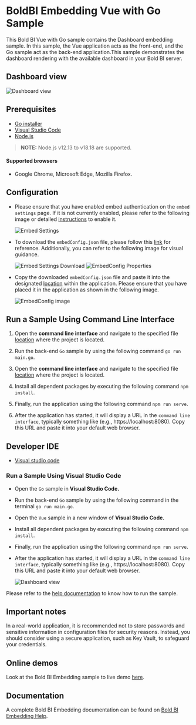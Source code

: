 # BoldBI Embedding Vue with Go Sample

This Bold BI Vue with Go sample contains the Dashboard embedding sample. In this sample, the Vue application acts as the front-end, and the Go sample act as the back-end application.This sample demonstrates the dashboard rendering with the available dashboard in your Bold BI server.

## Dashboard view

   ![Dashboard view](https://github.com/boldbi/vue-with-go-sample/assets/129486688/381aa89c-6870-4489-a744-c3617abc7646)

## Prerequisites

 * [Go installer](https://go.dev/dl/)
 * [Visual Studio Code](https://code.visualstudio.com/download)
 * [Node.js](https://nodejs.org/en/)
 > **NOTE:** Node.js v12.13 to v18.18 are supported.

 #### Supported browsers
  
  * Google Chrome, Microsoft Edge, Mozilla Firefox.

## Configuration

 * Please ensure that you have enabled embed authentication on the `embed settings` page. If it is not currently enabled, please refer to the following image or detailed [instructions](https://help.boldbi.com/site-administration/embed-settings/#get-embed-secret-code) to enable it.

    ![Embed Settings](https://github.com/boldbi/aspnet-core-sample/assets/91586758/b3a81978-9eb4-42b2-92bb-d1e2735ab007)

 * To download the `embedConfig.json` file, please follow this [link](https://help.boldbi.com/site-administration/embed-settings/#get-embed-configuration-file) for reference. Additionally, you can refer to the following image for visual guidance.

    ![Embed Settings Download](https://github.com/boldbi/aspnet-core-sample/assets/91586758/d27d4cfc-6a3e-4c34-975e-f5f22dea6172)
    ![EmbedConfig Properties](https://github.com/boldbi/aspnet-core-sample/assets/91586758/d6ce925a-0d4c-45d2-817e-24d6d59e0d63)

 * Copy the downloaded `embedConfig.json` file and paste it into the designated [location](https://github.com/boldbi/react-with-go-sample/tree/master/Go) within the application. Please ensure that you have placed it in the application as shown in the following image.

   ![EmbedConfig image](https://github.com/boldbi/vue-with-go-sample/assets/129486688/bf994470-ed88-46e3-9b3e-2c941d42a2a6)

 ## Run a Sample Using Command Line Interface

  1. Open the **command line interface** and navigate to the specified file [location](https://github.com/boldbi/vue-with-go-sample/tree/master/Go) where the project is located.
   
  2. Run the back-end `Go` sample by using the following command `go run main.go`.
   
  3. Open the **command line interface** and navigate to the specified file [location](https://github.com/boldbi/vue-with-go-sample/tree/master/Vue) where the project is located.
   
  4. Install all dependent packages by executing the following command `npm install`.
   
  5. Finally, run the application using the following command `npm run serve`.
   
  6. After the application has started, it will display a URL in the `command line interface`, typically something like (e.g., https://localhost:8080). Copy this URL and paste it into your default web browser.

 ## Developer IDE

  * [Visual studio code](https://code.visualstudio.com/download)

 ### Run a Sample Using Visual Studio Code

 * Open the `Go` sample in **Visual Studio Code.**

 * Run the back-end `Go` sample by using the following command in the terminal `go run main.go`.

 * Open the `Vue` sample in a new window of **Visual Studio Code.**

 * Install all dependent packages by executing the following command `npm install`.

 * Finally, run the application using the following command `npm run serve`.

 * After the application has started, it will display a URL in the `command line interface`, typically something like (e.g., https://localhost:8080). Copy this URL and paste it into your default web browser.

   ![Dashboard view](https://github.com/boldbi/vue-with-go-sample/assets/129486688/381aa89c-6870-4489-a744-c3617abc7646)

Please refer to the [help documentation](https://help.boldbi.com/embedding-options/embedding-sdk/samples/vuejs-with-go/#how-to-run-the-sample) to know how to run the sample.

## Important notes

In a real-world application, it is recommended not to store passwords and sensitive information in configuration files for security reasons. Instead, you should consider using a secure application, such as Key Vault, to safeguard your credentials.

## Online demos

Look at the Bold BI Embedding sample to live demo [here](https://samples.boldbi.com/embed).

## Documentation

A complete Bold BI Embedding documentation can be found on [Bold BI Embedding Help](https://help.boldbi.com/embedded-bi/javascript-based/).
